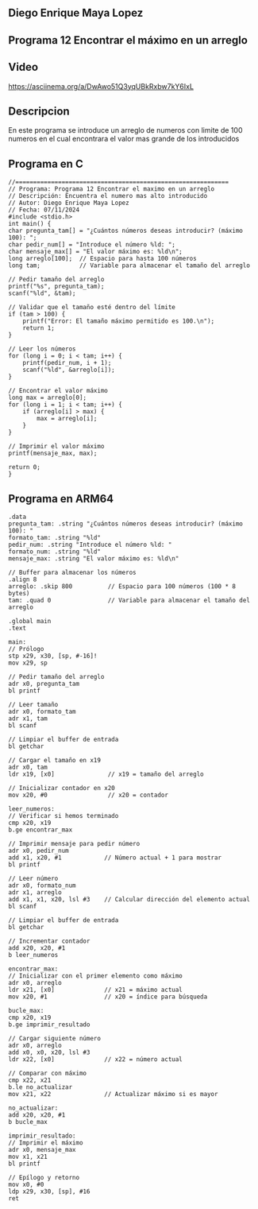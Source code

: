 ## Diego Enrique Maya Lopez 
## Programa 12 Encontrar el máximo en un arreglo

## Video
https://asciinema.org/a/DwAwo51Q3yqUBkRxbw7kY6IxL

## Descripcion 
En este programa se introduce un arreglo de numeros con limite de 100 numeros en el cual encontrara el valor mas grande de los introducidos 

## Programa en C
    //============================================================
    // Programa: Programa 12 Encontrar el maximo en un arreglo
    // Descripción: Encuentra el numero mas alto introducido
    // Autor: Diego Enrique Maya Lopez
    // Fecha: 07/11/2024
    #include <stdio.h>
    int main() {
    char pregunta_tam[] = "¿Cuántos números deseas introducir? (máximo 100): ";
    char pedir_num[] = "Introduce el número %ld: ";
    char mensaje_max[] = "El valor máximo es: %ld\n";
    long arreglo[100];  // Espacio para hasta 100 números
    long tam;           // Variable para almacenar el tamaño del arreglo

    // Pedir tamaño del arreglo
    printf("%s", pregunta_tam);
    scanf("%ld", &tam);

    // Validar que el tamaño esté dentro del límite
    if (tam > 100) {
        printf("Error: El tamaño máximo permitido es 100.\n");
        return 1;
    }

    // Leer los números
    for (long i = 0; i < tam; i++) {
        printf(pedir_num, i + 1);
        scanf("%ld", &arreglo[i]);
    }

    // Encontrar el valor máximo
    long max = arreglo[0];
    for (long i = 1; i < tam; i++) {
        if (arreglo[i] > max) {
            max = arreglo[i];
        }
    }

    // Imprimir el valor máximo
    printf(mensaje_max, max);

    return 0;
    }


## Programa en ARM64 
    .data
    pregunta_tam: .string "¿Cuántos números deseas introducir? (máximo 100): "
    formato_tam: .string "%ld"
    pedir_num: .string "Introduce el número %ld: "
    formato_num: .string "%ld"
    mensaje_max: .string "El valor máximo es: %ld\n"
    
    // Buffer para almacenar los números
    .align 8
    arreglo: .skip 800          // Espacio para 100 números (100 * 8 bytes)
    tam: .quad 0                // Variable para almacenar el tamaño del arreglo

    .global main
    .text

    main:
    // Prólogo
    stp x29, x30, [sp, #-16]!
    mov x29, sp

    // Pedir tamaño del arreglo
    adr x0, pregunta_tam
    bl printf

    // Leer tamaño
    adr x0, formato_tam
    adr x1, tam
    bl scanf

    // Limpiar el buffer de entrada
    bl getchar

    // Cargar el tamaño en x19
    adr x0, tam
    ldr x19, [x0]               // x19 = tamaño del arreglo

    // Inicializar contador en x20
    mov x20, #0                 // x20 = contador

    leer_numeros:
    // Verificar si hemos terminado
    cmp x20, x19
    b.ge encontrar_max

    // Imprimir mensaje para pedir número
    adr x0, pedir_num
    add x1, x20, #1            // Número actual + 1 para mostrar
    bl printf

    // Leer número
    adr x0, formato_num
    adr x1, arreglo
    add x1, x1, x20, lsl #3    // Calcular dirección del elemento actual
    bl scanf

    // Limpiar el buffer de entrada
    bl getchar

    // Incrementar contador
    add x20, x20, #1
    b leer_numeros

    encontrar_max:
    // Inicializar con el primer elemento como máximo
    adr x0, arreglo
    ldr x21, [x0]              // x21 = máximo actual
    mov x20, #1                // x20 = índice para búsqueda

    bucle_max:
    cmp x20, x19
    b.ge imprimir_resultado

    // Cargar siguiente número
    adr x0, arreglo
    add x0, x0, x20, lsl #3
    ldr x22, [x0]              // x22 = número actual

    // Comparar con máximo
    cmp x22, x21
    b.le no_actualizar
    mov x21, x22               // Actualizar máximo si es mayor

    no_actualizar:
    add x20, x20, #1
    b bucle_max

    imprimir_resultado:
    // Imprimir el máximo
    adr x0, mensaje_max
    mov x1, x21
    bl printf

    // Epílogo y retorno
    mov x0, #0
    ldp x29, x30, [sp], #16
    ret
